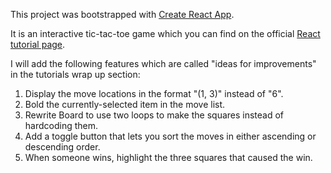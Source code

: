 This project was bootstrapped with [Create React App](https://github.com/facebookincubator/create-react-app).

It is an interactive tic-tac-toe game which you can find on the official [React tutorial page](https://facebook.github.io/react/tutorial/tutorial.html).

I will add the following features which are called "ideas for improvements" in the tutorials wrap up section:

1. Display the move locations in the format "(1, 3)" instead of "6".
2. Bold the currently-selected item in the move list.
3. Rewrite Board to use two loops to make the squares instead of hardcoding them.
4. Add a toggle button that lets you sort the moves in either ascending or descending order.
5. When someone wins, highlight the three squares that caused the win.
